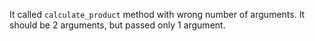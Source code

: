 It called `calculate_product` method with wrong number of arguments. It should be 2 arguments, but passed only 1 argument.

